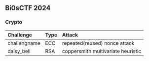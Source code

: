 ## Bi0sCTF 2024
### Crypto
|Challenge|Type|Attack|
|:--|:--|:--|
|challengname|ECC|repeated(reused) nonce attack|
|daisy_bell|RSA|coppersmith multivariate heuristic|
